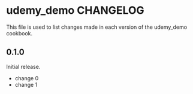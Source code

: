 # udemy_demo CHANGELOG

This file is used to list changes made in each version of the udemy_demo cookbook.

## 0.1.0

Initial release.

- change 0
- change 1
